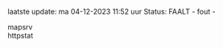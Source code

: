 laatste update: 
ma 04-12-2023 11:52   uur 
Status: FAALT - fout - 
<div class="service R">mapsrv</div><div class="service G">httpstat</div>